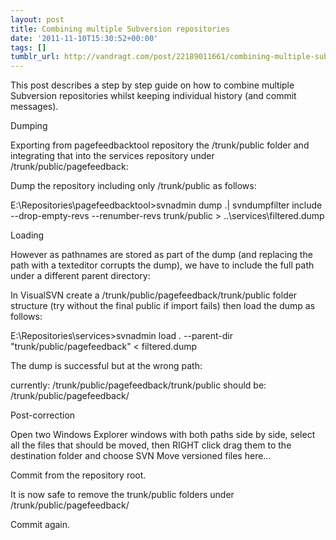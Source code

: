 ```yaml
---
layout: post
title: Combining multiple Subversion repositories
date: '2011-11-10T15:30:52+00:00'
tags: []
tumblr_url: http://vandragt.com/post/22189011661/combining-multiple-subversion-repositories
---
```

This post describes a step by step guide on how to combine multiple Subversion repositories whilst keeping individual history (and commit messages).

Dumping

Exporting from pagefeedbacktool repository the /trunk/public folder and integrating that into the services repository under /trunk/public/pagefeedback:

Dump the repository including only /trunk/public as follows:

E:\Repositories\pagefeedbacktool>svnadmin dump .| svndumpfilter include --drop-empty-revs --renumber-revs trunk/public > ..\services\filtered.dump


Loading

However as pathnames are stored as part of the dump (and replacing the path with a texteditor corrupts the dump), we have to include the full path under a different parent directory:

In VisualSVN create a /trunk/public/pagefeedback/trunk/public folder structure (try without the final public if import fails) then load the dump as follows:

E:\Repositories\services>svnadmin load . --parent-dir "trunk/public/pagefeedback" < filtered.dump


The dump is successful but at the wrong path:

currently: /trunk/public/pagefeedback/trunk/public 
should be: /trunk/public/pagefeedback/

Post-correction

Open two Windows Explorer windows with both paths side by side, select all the files that should be moved, then RIGHT click drag them to the destination folder and choose SVN Move versioned files here...

Commit from the repository root.

It is now safe to remove the trunk/public folders under /trunk/public/pagefeedback/

Commit again.
